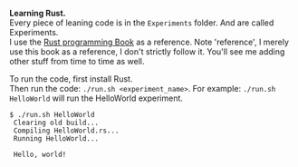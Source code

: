 **Learning Rust.**  
Every piece of leaning code is in the `Experiments` folder. And are called Experiments.  
I use the [Rust programming Book](https://doc.rust-lang.org/book/) as a reference. Note 'reference', I merely use this book as a reference, I don't strictly follow it. You'll see me adding other stuff from time to time as well.

To run the code, first install Rust.  
Then run the code: `./run.sh <experiment_name>`.
For example: `./run.sh HelloWorld` will run the HelloWorld experiment.

```text
$ ./run.sh HelloWorld
 Clearing old build...
 Compiling HelloWorld.rs...
 Running HelloWorld...

 Hello, world!
```
